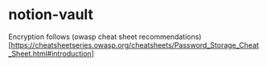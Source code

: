 # notion-vault

Encryption follows (owasp cheat sheet recommendations)[https://cheatsheetseries.owasp.org/cheatsheets/Password_Storage_Cheat_Sheet.html#introduction]
